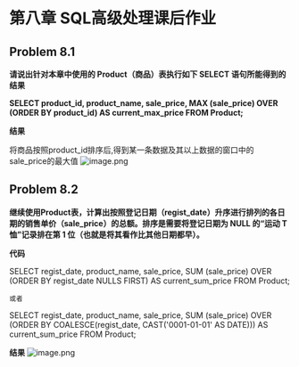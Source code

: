 
# 第八章 SQL高级处理课后作业

## Problem 8.1

**请说出针对本章中使用的 Product（商品）表执行如下 SELECT 语句所能得到的结果**

**SELECT product_id, product_name, sale_price,
 MAX (sale_price) OVER (ORDER BY product_id) AS current_max_price
 FROM Product;**

**结果**

将商品按照product_id排序后,得到某一条数据及其以上数据的窗口中的sale_price的最大值
![image.png](attachment:image.png)

## Problem 8.2

**继续使用Product表，计算出按照登记日期（regist_date）升序进行排列的各日期的销售单价（sale_price）的总额。排序是需要将登记日期为
NULL 的“运动 T 恤”记录排在第 1 位（也就是将其看作比其他日期都早）。**

**代码**

SELECT regist_date, product_name, sale_price,
  SUM (sale_price) OVER (ORDER BY regist_date NULLS FIRST) AS current_sum_price
  FROM Product;
    
    或者
SELECT regist_date, product_name, sale_price,
  SUM (sale_price) OVER (ORDER BY COALESCE(regist_date, CAST('0001-01-01' AS DATE))) AS current_sum_price
  FROM Product;
  
**结果**
![image.png](attachment:image.png)

